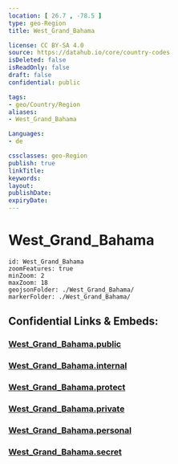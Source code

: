 ```yaml
---
location: [ 26.7 , -78.5 ] 
type: geo-Region
title: West_Grand_Bahama

license: CC BY-SA 4.0
source: https://datahub.io/core/country-codes
isDeleted: false
isReadOnly: false
draft: false
confidential: public

tags:
- geo/Country/Region
aliases:
- West_Grand_Bahama

Languages:
- de

cssclasses: geo-Region
publish: true
linkTitle: 
keywords: 
layout: 
publishDate: 
expiryDate: 
---
```


# West_Grand_Bahama

```leaflet
id: West_Grand_Bahama
zoomFeatures: true 
minZoom: 2 
maxZoom: 18
geojsonFolder: ./West_Grand_Bahama/
markerFolder: ./West_Grand_Bahama/
```


## Confidential Links & Embeds: 

### [West_Grand_Bahama.public](/_public/\Earth\Continent\America~Caribbean\Bahamas\Districts~BahamasWest_Grand_Bahama.public.md) 

### [West_Grand_Bahama.internal](/_internal/\Earth\Continent\America~Caribbean\Bahamas\Districts~BahamasWest_Grand_Bahama.internal.md) 

### [West_Grand_Bahama.protect](/_protect/\Earth\Continent\America~Caribbean\Bahamas\Districts~BahamasWest_Grand_Bahama.protect.md) 

### [West_Grand_Bahama.private](/_private/\Earth\Continent\America~Caribbean\Bahamas\Districts~BahamasWest_Grand_Bahama.private.md) 

### [West_Grand_Bahama.personal](/_personal/\Earth\Continent\America~Caribbean\Bahamas\Districts~BahamasWest_Grand_Bahama.personal.md) 

### [West_Grand_Bahama.secret](/_secret/\Earth\Continent\America~Caribbean\Bahamas\Districts~BahamasWest_Grand_Bahama.secret.md)

